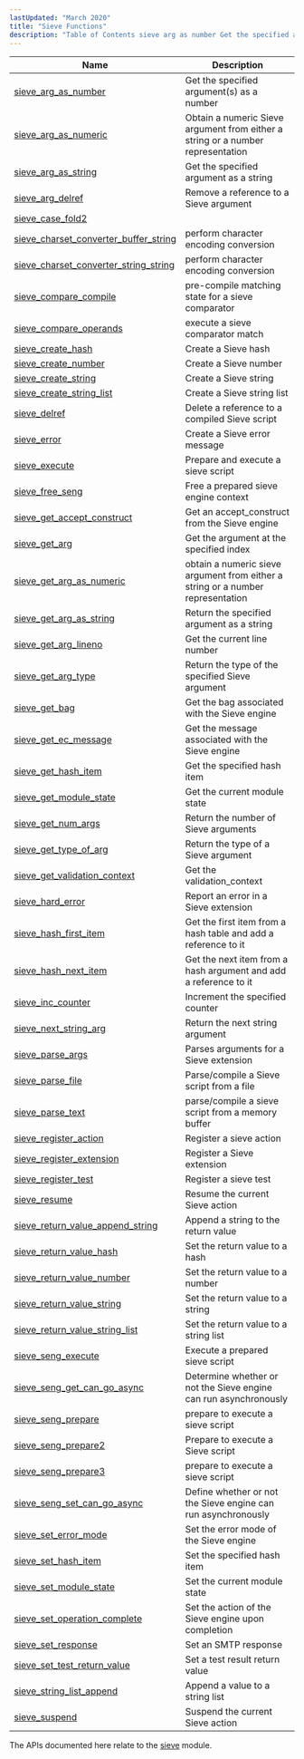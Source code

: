 ```yaml
---
lastUpdated: "March 2020"
title: "Sieve Functions"
description: "Table of Contents sieve arg as number Get the specified argument s as a number sieve arg as numeric Obtain a numeric Sieve argument from either a string or a number representation sieve arg as string Get the specified argument as a string sieve arg delref Remove a reference to..."
---
```



| Name                                                                                                                                      | Description                                                                     |
|-------------------------------------------------------------------------------------------------------------------------------------------|---------------------------------------------------------------------------------|
| [sieve_arg_as_number](/momentum/3/3-api/apis-sieve-arg-as-number)                                     | Get the specified argument(s) as a number                                       |
| [sieve_arg_as_numeric](/momentum/3/3-api/apis-sieve-arg-as-numeric)                                   | Obtain a numeric Sieve argument from either a string or a number representation |
| [sieve_arg_as_string](/momentum/3/3-api/apis-sieve-arg-as-string)                                     | Get the specified argument as a string                                          |
| [sieve_arg_delref](/momentum/3/3-api/apis-sieve-arg-delref)                                           | Remove a reference to a Sieve argument                                          |
| [sieve_case_fold2](/momentum/3/3-api/apis-sieve-case-fold-2)                                           |                                                                                 |
| [sieve_charset_converter_buffer_string](/momentum/3/3-api/apis-sieve-charset-converter-buffer-string) | perform character encoding conversion                                           |
| [sieve_charset_converter_string_string](/momentum/3/3-api/apis-sieve-charset-converter-string-string) | perform character encoding conversion                                           |
| [sieve_compare_compile](/momentum/3/3-api/apis-sieve-compare-compile)                                 | pre-compile matching state for a sieve comparator                               |
| [sieve_compare_operands](/momentum/3/3-api/apis-sieve-compare-operands)                               | execute a sieve comparator match                                                |
| [sieve_create_hash](/momentum/3/3-api/apis-sieve-create-hash)                                         | Create a Sieve hash                                                             |
| [sieve_create_number](/momentum/3/3-api/apis-sieve-create-number)                                     | Create a Sieve number                                                           |
| [sieve_create_string](/momentum/3/3-api/apis-sieve-create-string)                                     | Create a Sieve string                                                           |
| [sieve_create_string_list](/momentum/3/3-api/apis-sieve-create-string-list)                           | Create a Sieve string list                                                      |
| [sieve_delref](/momentum/3/3-api/apis-sieve-delref)                                                   | Delete a reference to a compiled Sieve script                                   |
| [sieve_error](/momentum/3/3-api/apis-sieve-error)                                                     | Create a Sieve error message                                                    |
| [sieve_execute](/momentum/3/3-api/apis-sieve-execute)                                                 | Prepare and execute a sieve script                                              |
| [sieve_free_seng](/momentum/3/3-api/apis-sieve-free-seng)                                             | Free a prepared sieve engine context                                            |
| [sieve_get_accept_construct](/momentum/3/3-api/apis-sieve-get-accept-construct)                       | Get an accept_construct from the Sieve engine                                   |
| [sieve_get_arg](/momentum/3/3-api/apis-sieve-get-arg)                                                 | Get the argument at the specified index                                         |
| [sieve_get_arg_as_numeric](/momentum/3/3-api/apis-sieve-get-arg-as-numeric)                           | obtain a numeric sieve argument from either a string or a number representation |
| [sieve_get_arg_as_string](/momentum/3/3-api/apis-sieve-get-arg-as-string)                             | Return the specified argument as a string                                       |
| [sieve_get_arg_lineno](/momentum/3/3-api/apis-sieve-get-arg-lineno)                                   | Get the current line number                                                     |
| [sieve_get_arg_type](/momentum/3/3-api/apis-sieve-get-arg-type)                                       | Return the type of the specified Sieve argument                                 |
| [sieve_get_bag](/momentum/3/3-api/apis-sieve-get-bag)                                                 | Get the bag associated with the Sieve engine                                    |
| [sieve_get_ec_message](/momentum/3/3-api/apis-sieve-get-ec-message)                                   | Get the message associated with the Sieve engine                                |
| [sieve_get_hash_item](/momentum/3/3-api/apis-sieve-get-hash-item)                                     | Get the specified hash item                                                     |
| [sieve_get_module_state](/momentum/3/3-api/apis-sieve-get-module-state)                               | Get the current module state                                                    |
| [sieve_get_num_args](/momentum/3/3-api/apis-sieve-get-num-args)                                       | Return the number of Sieve arguments                                            |
| [sieve_get_type_of_arg](/momentum/3/3-api/apis-sieve-get-type-of-arg)                                 | Return the type of a Sieve argument                                             |
| [sieve_get_validation_context](/momentum/3/3-api/apis-sieve-get-validate-context)                     | Get the validation_context                                                      |
| [sieve_hard_error](/momentum/3/3-api/apis-sieve-hard-error)                                           | Report an error in a Sieve extension                                            |
| [sieve_hash_first_item](/momentum/3/3-api/apis-sieve-hash-first-item)                                 | Get the first item from a hash table and add a reference to it                  |
| [sieve_hash_next_item](/momentum/3/3-api/apis-sieve-hash-next-item)                                   | Get the next item from a hash argument and add a reference to it                |
| [sieve_inc_counter](/momentum/3/3-api/apis-sieve-inc-counter)                                         | Increment the specified counter                                                 |
| [sieve_next_string_arg](/momentum/3/3-api/apis-sieve-next-string-arg)                                 | Return the next string argument                                                 |
| [sieve_parse_args](/momentum/3/3-api/apis-sieve-parse-args)                                           | Parses arguments for a Sieve extension                                          |
| [sieve_parse_file](/momentum/3/3-api/apis-sieve-parse-file)                                           | Parse/compile a Sieve script from a file                                        |
| [sieve_parse_text](/momentum/3/3-api/apis-sieve-parse-text)                                           | parse/compile a sieve script from a memory buffer                               |
| [sieve_register_action](/momentum/3/3-api/apis-sieve-register-action)                                 | Register a sieve action                                                         |
| [sieve_register_extension](/momentum/3/3-api/apis-sieve-register-extension)                           | Register a Sieve extension                                                      |
| [sieve_register_test](/momentum/3/3-api/apis-sieve-register-test)                                     | Register a sieve test                                                           |
| [sieve_resume](/momentum/3/3-api/apis-sieve-resume)                                                   | Resume the current Sieve action                                                 |
| [sieve_return_value_append_string](/momentum/3/3-api/apis-sieve-return-value-append-string)           | Append a string to the return value                                             |
| [sieve_return_value_hash](/momentum/3/3-api/apis-sieve-return-value-hash)                             | Set the return value to a hash                                                  |
| [sieve_return_value_number](/momentum/3/3-api/apis-sieve-return-value-number)                         | Set the return value to a number                                                |
| [sieve_return_value_string](/momentum/3/3-api/apis-sieve-return-value-string)                         | Set the return value to a string                                                |
| [sieve_return_value_string_list](/momentum/3/3-api/apis-sieve-return-value-string-list)               | Set the return value to a string list                                           |
| [sieve_seng_execute](/momentum/3/3-api/apis-sieve-seng-execute)                                       | Execute a prepared sieve script                                                 |
| [sieve_seng_get_can_go_async](/momentum/3/3-api/apis-sieve-seng-get-can-go-async)                     | Determine whether or not the Sieve engine can run asynchronously                |
| [sieve_seng_prepare](/momentum/3/3-api/apis-sieve-seng-prepare)                                       | prepare to execute a sieve script                                               |
| [sieve_seng_prepare2](/momentum/3/3-api/apis-sieve-seng-prepare-2)                                     | Prepare to execute a Sieve script                                               |
| [sieve_seng_prepare3](/momentum/3/3-api/apis-sieve-seng-prepare-3)                                     | prepare to execute a sieve script                                               |
| [sieve_seng_set_can_go_async](/momentum/3/3-api/apis-sieve-seng-set-can-go-async)                     | Define whether or not the Sieve engine can run asynchronously                   |
| [sieve_set_error_mode](/momentum/3/3-api/apis-sieve-set-error-mode)                                   | Set the error mode of the Sieve engine                                          |
| [sieve_set_hash_item](/momentum/3/3-api/apis-sieve-set-hash-item)                                     | Set the specified hash item                                                     |
| [sieve_set_module_state](/momentum/3/3-api/apis-sieve-set-module-state)                               | Set the current module state                                                    |
| [sieve_set_operation_complete](/momentum/3/3-api/apis-sieve-set-operation-complete)                   | Set the action of the Sieve engine upon completion                              |
| [sieve_set_response](/momentum/3/3-api/apis-sieve-set-response)                                       | Set an SMTP response                                                            |
| [sieve_set_test_return_value](/momentum/3/3-api/apis-sieve-set-test-return-value)                     | Set a test result return value                                                  |
| [sieve_string_list_append](/momentum/3/3-api/apis-sieve-string-list-append)                           | Append a value to a string list                                                 |
| [sieve_suspend](/momentum/3/3-api/apis-sieve-suspend)                                                 | Suspend the current Sieve action                                                |

The APIs documented here relate to the [sieve](/momentum/3/3-reference/modules-sieve) module.